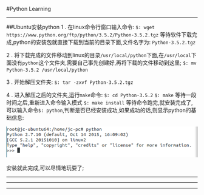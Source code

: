 #Python Learning

---
##Ubuntu安装python
 1 . 在linux命令行窗口输入命令:
`$: wget https://www.python.org/ftp/python/3.5.2/Python-3.5.2.tgz`
等待软件下载完成,python的安装包就直接下载到当前的目录下面,文件名字为:
`Python-3.5.2.tgz`

 2 . 将下载完成的文件移动到linux的目录`/usr/local/python`下面,在`/usr/local`下面没有`python`这个文件夹,需要自己事先创建好,再将下载的文件移动到这里;
 `$: mv Python-3.5.2 /usr/local/python`

 3 . 开始解压文件夹:
 `$: tar -zxvf Python-3.5.2.tgz`

 4 . 进入解压之后的文件夹,运行`make`命令:
 `$: cd Python-3.5.2`
 `$: make` 等待一段时间之后,重新进入命令输入模式
 `$: make install` 等待命令跑完,就安装完成了,可以输入命令`$: python`,判断是否已经安装成功,如果成功的话,则显示python的基础信息:

 ![python](img/figure1.jpg "python")

 安装就此完成,可以尽情地玩耍了;

 ---

 ---

 ---


 